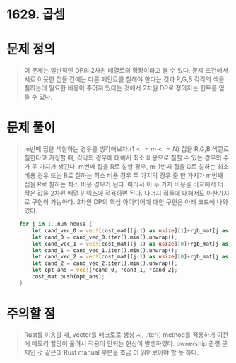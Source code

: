  # 1629. 곱셈

# 문제 정의
> 이 문제는 일반적인 DP의 2차원 배열로의 확장이라고 볼 수 있다.
> 문제 조건에서 서로 이웃한 집들 간에는 다른 페인트를 칠해야 한다는 것과 R,G,B 각각의 색을 칠하는데 필요한 비용이 주어져 있다는 것에서 2차원 DP로 정의하는 힌트를 얻을 수 있다.

# 문제 풀이
> m번째 집을 색칠하는 경우를 생각해보자.($1<=m<=N$) 집을 R,G,B 색깔로 칠한다고 가정할 때, 각각의 경우에 대해서 최소 비용으로 칠할 수 있는 경우의 수가 두 가지가 생긴다.
> m번째 집을 R로 칠할 경우, m-1번째 집을 G로 칠하는 최소 비용 경우 또는 B로 칠하는 최소 비용 경우 두 가지의 경우 중 한 가지가 m번째 집을 R로 칠하는 최소 비용 경우가 된다. 따라서 이 두 가지 비용을 비교해서 더 작은 값을 2차원 배열 인덱스에 적용하면 된다.
> 나머지 집들에 대해서도 마찬가지로 구현이 가능하다. 2차원 DP의 핵심 아이디어에 대한 구현은 아래 코드에 나와있다.
``` rust
    for j in 1..num_house {
        let cand_vec_0 = vec![cost_mat[(j-1) as usize][1]+rgb_mat[j as usize][0],cost_mat[(j-1) as usize][2]+rgb_mat[j as usize][0]];
        let cand_0 = cand_vec_0.iter().min().unwrap();
        let cand_vec_1 = vec![cost_mat[(j-1) as usize][0]+rgb_mat[j as usize][1],cost_mat[(j-1) as usize][2]+rgb_mat[j as usize][1]];
        let cand_1 = cand_vec_1.iter().min().unwrap();
        let cand_vec_2 = vec![cost_mat[(j-1) as usize][0]+rgb_mat[j as usize][2],cost_mat[(j-1) as usize][1]+rgb_mat[j as usize][2]];
        let cand_2 = cand_vec_2.iter().min().unwrap();
        let opt_ans = vec![*cand_0, *cand_1, *cand_2];
        cost_mat.push(opt_ans);
    }
```

# 주의할 점
> Rust를 이용할 때, vector를 매크로로 생성 시, .iter() method를 적용하기 이전에 메모리 할당이 풀려서 적용이 안되는 현상이 발생하였다. ownership 관련 문제인 것 같은데 Rust manual 부분을 조금 더 읽어보아야 할 듯 하다.